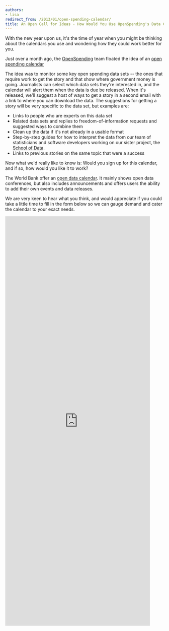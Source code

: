 ```yaml
---
authors:
- lisa
redirect_from: /2013/01/open-spending-calendar/
title: An Open Call for Ideas - How Would You Use OpenSpending's Data Calendar?  
---
```

With the new year upon us, it's the time of year when you might be thinking about the calendars you use and wondering how they could work better for you. 

Just over a month ago, the <a href="http://openspending.org">OpenSpending</a> team floated the idea of an <a href="http://www.pbs.org/idealab/2012/11/how-openspending-is-getting-the-story-out-of-the-data313.html">open spending calendar</a>

The idea was to monitor some key open spending data sets -- the ones that require work to get the story and that show where government money is going. Journalists can select which data sets they're interested in, and the calendar will alert them when the data is due be released. When it's released, we'll suggest a host of ways to get a story in a second email with a link to where you can download the data. The suggestions for getting a story will be very specific to the data set, but examples are:

<ul> 
<li>Links to people who are experts on this data set</li>
<li>Related data sets and replies to freedom-of-information requests and suggested ways to combine them</li>
<li>Clean up the data if it's not already in a usable format</li>
<li>Step-by-step guides for how to interpret the data from our team of statisticians and software developers working on our sister project, the <a href="http://schoolofdata.org/">School of Data</a>.</li>
<li>Links to previous stories on the same topic that were a success</li>
</ul>

Now what we'd really like to know is: Would you sign up for this calendar, and if so, how would you like it to work?

The World Bank offer an <a href="https://finances.worldbank.org/dataset/Global-Open-Data-Calendar/g4sx-dwxc">open data calendar</a>. It mainly shows open data conferences, but also includes announcements and offers users the ability to add their own events and data releases. 

We are very keen to hear what you think, and would appreciate if you could take a little time to fill in the form below so we can gauge demand and cater the calendar to your exact needs.  

<iframe src="https://docs.google.com/spreadsheet/embeddedform?formkey=dEEwTEQtNWVldmtocFJ3YzZxaFdWWWc6MQ" width="460" height="1300" frameborder="0" marginheight="0" marginwidth="0">Loading...</iframe>

